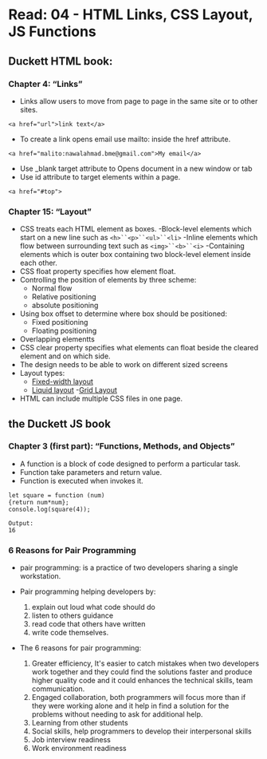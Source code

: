 # Read: 04 - HTML Links, CSS Layout, JS Functions

## Duckett HTML book:

### Chapter 4: “Links”

- Links allow users to move from page to page in the same site or to other sites.
````````
<a href="url">link text</a>
````````
- To create a link opens email use mailto: inside the href attribute.
`````````
<a href="malito:nawalahmad.bme@gmail.com">My email</a>
`````````
- Use _blank target attribute to Opens document in a new window or tab
- Use id attribute to target elements within a page.
`````````
<a href="#top">
`````````

### Chapter 15: “Layout” 

- CSS treats each HTML element as boxes.
    -Block-level elements which start on a new line such as `<h>``<p>``<ul>``<li>`
    -Inline elements which flow between surrounding text such as `<img>``<b>``<i>`
    -Containing elements which is outer box containing two block-level element inside each other.
- CSS float property specifies how  element float.
- Controlling the position of elements by three scheme:
    - Normal flow
    - Relative positioning
    - absolute positioning
- Using box offset to determine where box should be positioned:
    - Fixed positioning
    - Floating positioning
- Overlapping elementts
- CSS clear property specifies what elements can float beside the cleared element and on which side.
- The design needs to be able to work on different sized screens
- Layout types:
    - [Fixed-width layout ](http://www.htmlandcssbook.com/code-samples/chapter-15/fixed-width-layout.html)
    - [Liquid layout](http://www.htmlandcssbook.com/code-samples/chapter-15/liquid-layout.html)
    -[Grid Layout](http://www.htmlandcssbook.com/code-samples/chapter-15/grid-layout.html)
- HTML can include multiple CSS files in one page.

## the Duckett JS book

### Chapter 3 (first part): “Functions, Methods, and Objects”

- A function is a block of code designed to perform a particular task.
- Function take parameters and return value.
- Function is executed when invokes it.
`````````
let square = function (num) 
{return num*num};
console.log(square(4));

Output:
16
`````````
### 6 Reasons for Pair Programming

- pair programming: is a practice of two developers sharing a single workstation.
- Pair programming helping developers by:
    1. explain out loud what code should do
    2. listen to others guidance
    3. read code that others have written
    4. write code themselves.
    
- The 6 reasons for pair programming:
    1. Greater efficiency, It's easier to catch mistakes when two developers work together and they could find the solutions faster and produce higher quality code and it could enhances the technical skills, team communication.
    2. Engaged collaboration, both programmers will focus more than if they were working alone and it help in find a solution for the problems without needing to ask for additional help.
    3. Learning from other students
    4. Social skills, help programmers to develop their interpersonal skills
    5. Job interview readiness
    6. Work environment readiness



